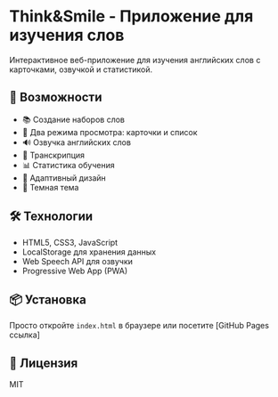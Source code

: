 # Think&Smile - Приложение для изучения слов

Интерактивное веб-приложение для изучения английских слов с карточками, озвучкой и статистикой.

## 🚀 Возможности

- 📚 Создание наборов слов
- 🎴 Два режима просмотра: карточки и список
- 🔊 Озвучка английских слов
- 📝 Транскрипция
- 📊 Статистика обучения
- 📱 Адаптивный дизайн
- 🌙 Темная тема

## 🛠 Технологии

- HTML5, CSS3, JavaScript
- LocalStorage для хранения данных
- Web Speech API для озвучки
- Progressive Web App (PWA)

## 📦 Установка

Просто откройте `index.html` в браузере или посетите [GitHub Pages ссылка]

## 📄 Лицензия

MIT